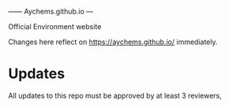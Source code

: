 —— Aychems.github.io —

Official Environment website

Changes here reflect on https://aychems.github.io/ immediately.

Updates
============

All updates to this repo must be approved by at least 3 reviewers,
